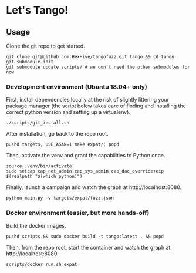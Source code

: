 # Let's Tango!

## Usage

Clone the git repo to get started.

```
git clone git@github.com:HexHive/tangofuzz.git tango && cd tango
git submodule init
git submodule update scripts/ # we don't need the other submodules for now
```

### Development environment (Ubuntu 18.04+ only)

First, install dependencies locally at the risk of slightly littering your
package manager (the script below takes care of finding and installing the
correct python version and setting up a virtualenv).

```
./scripts/git_install.sh
```

After installation, go back to the repo root.

```
pushd targets; USE_ASAN=1 make expat/; popd
```

Then, activate the venv and grant the capabilities to Python once.

```
source .venv/bin/activate
sudo setcap cap_net_admin,cap_sys_admin,cap_dac_override+eip $(realpath "$(which python)")
```

Finally, launch a campaign and watch the graph at http://localhost:8080.

```
python main.py -v targets/expat/fuzz.json
```

### Docker environment (easier, but more hands-off)

Build the docker images.

```
pushd scripts && sudo docker build -t tango:latest . && popd
```

Then, from the repo root, start the container and watch the graph at
http://localhost:8080.

```
scripts/docker_run.sh expat
```

